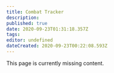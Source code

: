 ```yaml
---
title: Combat Tracker
description: 
published: true
date: 2020-09-23T01:31:18.357Z
tags: 
editor: undefined
dateCreated: 2020-09-23T00:22:08.593Z
---
```


This page is currently missing content.